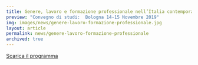```yaml
---
title: Genere, lavoro e formazione professionale nell’Italia contemporanea
preview: "Convegno di studi:  Bologna 14-15 Novembre 2019"
img: images/news/genere-lavoro-formazione-professionale.jpg
layout: article
permalink: news/genere-lavoro-formazione-professionale
archived: true
---
```


[Scarica il programma](../../images/news/locandina-genere-lavoro-formazione-professionale.pdf)
